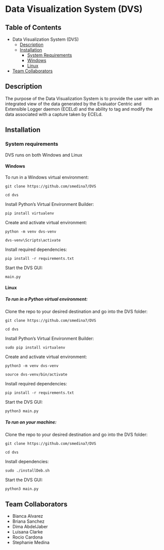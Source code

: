 # Data Visualization System (DVS)

## Table of Contents

* Data Visualization System (DVS)
  * [Description](https://github.com/smedina7/DVS#description)
  * [Installation](https://github.com/smedina7/DVS#installation)
    * [System Requirements](https://github.com/smedina7/DVS#system-requirements)
    * [Windows](https://github.com/smedina7/DVS#windows)
    * [Linux](https://github.com/smedina7/DVS#Linux)
* [Team Collaborators](https://github.com/smedina7/DVS#team-collaborators)
    
## Description
The purpose of the Data Visualization System is to provide the user with an integrated view of the data generated by the Evaluator Centric and Extensible Logger daemon (ECELd) and the ability to tag and modify the data associated with a capture taken by ECELd.  

## Installation

### System requirements
DVS runs on both Windows and Linux

#### Windows
To run in a Windows virtual environment:

`git clone https://github.com/smedina7/DVS`

`cd dvs`

Install Python’s Virtual Environment Builder:

`pip install virtualenv`

Create and activate virtual environment:

`python -m venv dvs-venv`

`dvs-venv\Scripts\activate`

Install required dependencies:

`pip install -r requirements.txt`

Start the DVS GUI:

`main.py`

#### Linux
##### To run in a Python virtual environment:

Clone the repo to your desired destination and go into the DVS folder: 

`git clone https://github.com/smedina7/DVS`


`cd dvs`

Install Python’s Virtual Environment Builder:

`sudo pip install virtualenv`

Create and activate virtual environment:

`python3 -m venv dvs-venv`

`source dvs-venv/bin/activate`

Install required dependencies:

`pip install -r requirements.txt`

Start the DVS GUI:

`python3 main.py`

##### To run on your machine:

Clone the repo to your desired destination and go into the DVS folder: 

`git clone https://github.com/smedina7/DVS`

`cd dvs`

Install dependencies:

`sudo ./installDeb.sh`

Start the DVS GUI:

`python3 main.py`

## Team Collaborators
  * Bianca Alvarez
  * Briana Sanchez
  * Dima AbdelJaber
  * Luisana Clarke
  * Rocio Cardona
  * Stephanie Medina
